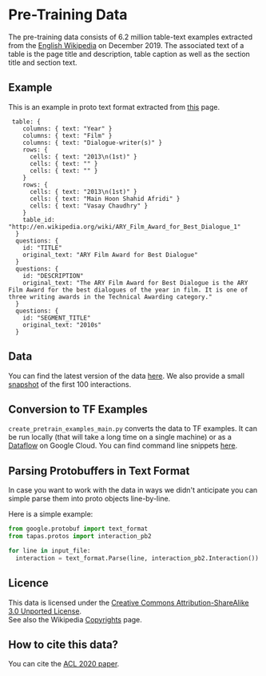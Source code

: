 # Pre-Training Data

The pre-training data consists of 6.2 million table-text examples extracted from
the [English Wikipedia](https://en.wikipedia.org/wiki/Wikipedia) on December 2019.
The associated text of a table is the page title and description, table caption as well as the section title and section text.


## Example

This is an example in proto text format extracted from [this](https://en.wikipedia.org/wiki/ARY_Film_Award_for_Best_Dialogue) page.

```
 table: {
    columns: { text: "Year" }
    columns: { text: "Film" }
    columns: { text: "Dialogue-writer(s)" }
    rows: {
      cells: { text: "2013\n(1st)" }
      cells: { text: "" }
      cells: { text: "" }
    }
    rows: {
      cells: { text: "2013\n(1st)" }
      cells: { text: "Main Hoon Shahid Afridi" }
      cells: { text: "Vasay Chaudhry" }
    }
    table_id: "http://en.wikipedia.org/wiki/ARY_Film_Award_for_Best_Dialogue_1"
  }
  questions: {
    id: "TITLE"
    original_text: "ARY Film Award for Best Dialogue"
  }
  questions: {
    id: "DESCRIPTION"
    original_text: "The ARY Film Award for Best Dialogue is the ARY Film Award for the best dialogues of the year in film. It is one of three writing awards in the Technical Awarding category."
  }
  questions: {
    id: "SEGMENT_TITLE"
    original_text: "2010s"
  }
```

## Data

You can find the latest version of the data [here](https://storage.googleapis.com/tapas_models/2020_05_11/interactions.txtpb.gz).
We also provide a small [snapshot](https://storage.googleapis.com/tapas_models/2020_05_11/interactions_sample.txtpb.gz) of the first 100 interactions.

## Conversion to TF Examples

`create_pretrain_examples_main.py` converts the data to TF examples.
It can be run locally (that will take a long time on a single machine) or as a [Dataflow](https://cloud.google.com/dataflow) on Google Cloud.
You can find command line snippets [here](https://github.com/google-research/tapas#pre-training).

## Parsing Protobuffers in Text Format

In case you want to work with the data in ways we didn't anticipate you can
simple parse them into proto objects line-by-line.

Here is a simple example:

```python
from google.protobuf import text_format
from tapas.protos import interaction_pb2

for line in input_file:
  interaction = text_format.Parse(line, interaction_pb2.Interaction())
```

## Licence

This data is licensed under the [Creative Commons Attribution-ShareAlike 3.0 Unported License](https://en.wikipedia.org/wiki/Wikipedia:Text_of_Creative_Commons_Attribution-ShareAlike_3.0_Unported_License).\
See also the Wikipedia [Copyrights](https://en.wikipedia.org/wiki/Wikipedia:Copyrights) page.

## How to cite this data?

You can cite the [ACL 2020 paper](https://www.aclweb.org/anthology/2020.acl-main.398/).
